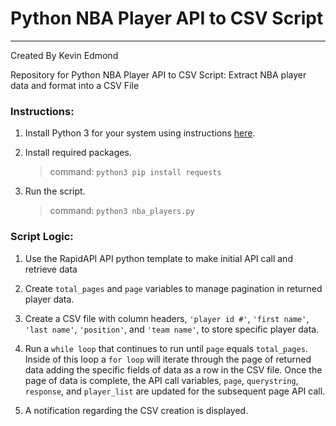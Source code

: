 # Python NBA Player API to CSV Script

---

Created By Kevin Edmond

Repository for Python NBA Player API to CSV Script: Extract NBA player data and format into a CSV File

### Instructions:

1. Install Python 3 for your system using instructions [here](https://www.python.org/downloads/).<br>

2. Install required packages.<br>

   > command: `python3 pip install requests`

3. Run the script.<br>

   > command: `python3 nba_players.py`

### Script Logic:

1. Use the RapidAPI API python template to make initial API call and retrieve data

2. Create `total_pages` and `page` variables to manage pagination in returned player data.

3. Create a CSV file with column headers, `'player id #'`, `'first name'`, `'last name'`, `'position'`, and `'team name'`, to store specific player data.

4. Run a `while loop` that continues to run until `page` equals `total_pages`. Inside of this loop a `for loop` will iterate through the page of returned data adding the specific fields of data as a row in the CSV file. Once the page of data is complete, the API call variables, `page`, `querystring`, `response`, and `player_list` are updated for the subsequent page API call.

5. A notification regarding the CSV creation is displayed.
